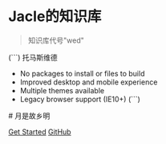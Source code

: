 # Jacle的知识库

> 知识库代号"wed"

(```)
 托马斯维德
- No packages to install or files to build
- Improved desktop and mobile experience
- Multiple themes available
- Legacy browser support (IE10+)
(```)
<p align="left"># 月是故乡明</p>

[Get Started](#main)
[GitHub](https://github.com/jijiajia19)
